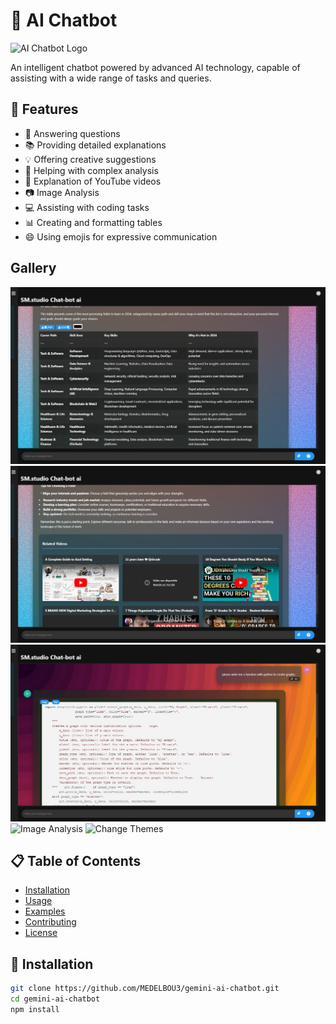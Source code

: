 # 🤖 AI Chatbot

![AI Chatbot Logo](https://via.placeholder.com/150x150.png?text=AI+Chatbot)

An intelligent chatbot powered by advanced AI technology, capable of assisting with a wide range of tasks and queries.

## 🌟 Features

- 💬 Answering questions
- 📚 Providing detailed explanations
- 💡 Offering creative suggestions
- 🧠 Helping with complex analysis
- 🎥 Explanation of YouTube videos
- 📷 Image Analysis
- 💻 Assisting with coding tasks
- 📊 Creating and formatting tables
- 😄 Using emojis for expressive communication

## Gallery
![Tables](tables.jpeg)
![Explanation Youtube Videos](videos.jpeg)
![Coding](coding.jpeg)
![Image Analysis](images.jpeg)
![Change Themes](themes.jpeg)
## 📋 Table of Contents

- [Installation](#installation)
- [Usage](#usage)
- [Examples](#examples)
- [Contributing](#contributing)
- [License](#license)

## 🔧 Installation

```bash
git clone https://github.com/MEDELBOU3/gemini-ai-chatbot.git
cd gemini-ai-chatbot
npm install
